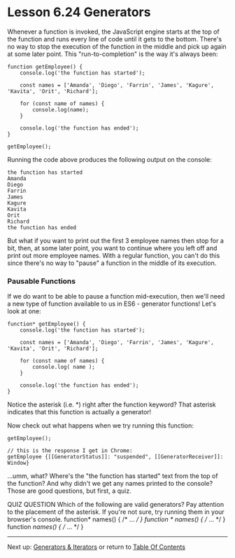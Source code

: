 # Lesson 6.24 Generators

Whenever a function is invoked, the JavaScript engine starts at the top of the function and runs every line of code until it gets to the bottom. There's no way to stop the execution of the function in the middle and pick up again at some later point. This "run-to-completion" is the way it's always been:
```
function getEmployee() {
    console.log('the function has started');

    const names = ['Amanda', 'Diego', 'Farrin', 'James', 'Kagure', 'Kavita', 'Orit', 'Richard'];

    for (const name of names) {
        console.log(name);
    }

    console.log('the function has ended');
}

getEmployee();
```
Running the code above produces the following output on the console:

    the function has started
    Amanda
    Diego
    Farrin
    James
    Kagure
    Kavita
    Orit
    Richard
    the function has ended

But what if you want to print out the first 3 employee names then stop for a bit, then, at some later point, you want to continue where you left off and print out more employee names. With a regular function, you can't do this since there's no way to "pause" a function in the middle of its execution.

### Pausable Functions
If we do want to be able to pause a function mid-execution, then we'll need a new type of function available to us in ES6 - generator functions! Let's look at one:
```
function* getEmployee() {
    console.log('the function has started');

    const names = ['Amanda', 'Diego', 'Farrin', 'James', 'Kagure', 'Kavita', 'Orit', 'Richard'];

    for (const name of names) {
        console.log( name );
    }

    console.log('the function has ended');
}
```
Notice the asterisk (i.e. *) right after the function keyword? That asterisk indicates that this function is actually a generator!

Now check out what happens when we try running this function:
```
getEmployee();

// this is the response I get in Chrome:
getEmployee {[[GeneratorStatus]]: "suspended", [[GeneratorReceiver]]: Window}
```
...umm, what? Where's the "the function has started" text from the top of the function? And why didn't we get any names printed to the console? Those are good questions, but first, a quiz.

QUIZ QUESTION
Which of the following are valid generators? Pay attention to the placement of the asterisk.
If you're not sure, try running them in your browser's console.
function* names() { /* ... */ }
function * names() { /* ... */ }
function *names() { /* ... */ }


- - -
Next up: [Generators & Iterators](ND024_Part3_Lesson06_25.md) or return to [Table Of Contents](./ND024_TableOfContents.md)
